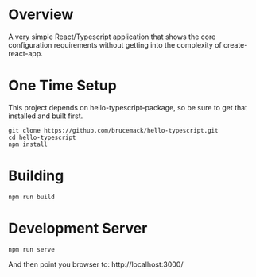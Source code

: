 Overview
========
A very simple React/Typescript application that shows the core configuration 
requirements without getting into the complexity of create-react-app.

One Time Setup
==============

This project depends on hello-typescript-package, so be sure to get that 
installed and built first.

    git clone https://github.com/brucemack/hello-typescript.git
    cd hello-typescript
    npm install

Building
========

    npm run build

Development Server
==================

    npm run serve

And then point you browser to: http://localhost:3000/

